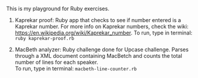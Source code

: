This is my playground for Ruby exercises.

1. Kaprekar proof: Ruby app that checks to see if number entered is a Kaprekar number.
For more info on Kaprekar numbers, check the wiki: https://en.wikipedia.org/wiki/Kaprekar_number.
To run, type in terminal:
`ruby kaprekar-proof.rb`

2. MacBeth analyzer: Ruby challenge done for Upcase challenge. Parses through a XML document containing MacBetch and counts the total number of lines for each speaker.  
To run, type in terminal:
`macbeth-line-counter.rb`
